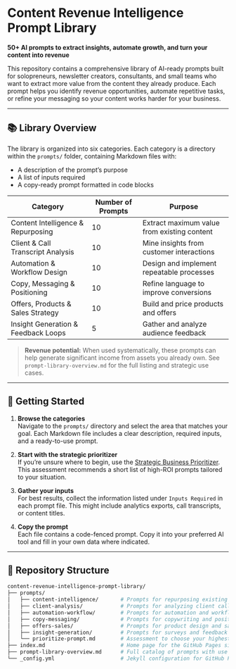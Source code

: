 
# Content Revenue Intelligence Prompt Library

**50+ AI prompts to extract insights, automate growth, and turn your content into revenue**

This repository contains a comprehensive library of AI-ready prompts built for solopreneurs, newsletter creators, consultants, and small teams who want to extract more value from the content they already produce. Each prompt helps you identify revenue opportunities, automate repetitive tasks, or refine your messaging so your content works harder for your business.

---

## 📚 Library Overview

The library is organized into six categories. Each category is a directory within the `prompts/` folder, containing Markdown files with:

- A description of the prompt’s purpose  
- A list of inputs required  
- A copy-ready prompt formatted in code blocks

| Category                         | Number of Prompts | Purpose                                      |
|----------------------------------|-------------------|----------------------------------------------|
| Content Intelligence & Repurposing | 10                | Extract maximum value from existing content  |
| Client & Call Transcript Analysis | 10                | Mine insights from customer interactions     |
| Automation & Workflow Design      | 10                | Design and implement repeatable processes    |
| Copy, Messaging & Positioning     | 10                | Refine language to improve conversions       |
| Offers, Products & Sales Strategy | 10                | Build and price products and offers          |
| Insight Generation & Feedback Loops | 5               | Gather and analyze audience feedback         |

> **Revenue potential:** When used systematically, these prompts can help generate significant income from assets you already own. See `prompt-library-overview.md` for the full listing and strategic use cases.

---

## 🚀 Getting Started

1. **Browse the categories**  
   Navigate to the `prompts/` directory and select the area that matches your goal. Each Markdown file includes a clear description, required inputs, and a ready-to-use prompt.

2. **Start with the strategic prioritizer**  
   If you’re unsure where to begin, use the [Strategic Business Prioritizer](prompts/prioritize-prompt.md). This assessment recommends a short list of high-ROI prompts tailored to your situation.

3. **Gather your inputs**  
   For best results, collect the information listed under `Inputs Required` in each prompt file. This might include analytics exports, call transcripts, or content titles.

4. **Copy the prompt**  
   Each file contains a code-fenced prompt. Copy it into your preferred AI tool and fill in your own data where indicated.

---

## 📁 Repository Structure

```bash
content-revenue-intelligence-prompt-library/
├── prompts/
│   ├── content-intelligence/       # Prompts for repurposing existing content
│   ├── client-analysis/            # Prompts for analyzing client calls and transcripts
│   ├── automation-workflow/        # Prompts for automation and workflow design
│   ├── copy-messaging/             # Prompts for copywriting and positioning
│   ├── offers-sales/               # Prompts for product design and sales strategy
│   ├── insight-generation/         # Prompts for surveys and feedback loops
│   └── prioritize-prompt.md        # Assessment to choose your highest-ROI prompts
├── index.md                        # Home page for the GitHub Pages site
├── prompt-library-overview.md      # Full catalog of prompts with use cases
└── _config.yml                     # Jekyll configuration for GitHub Pages
